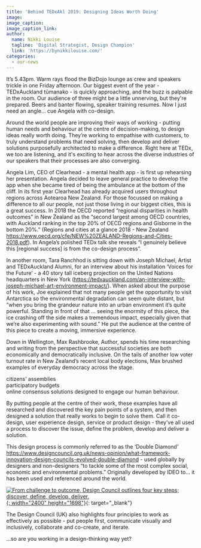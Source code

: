 ```yaml
---
title: 'Behind TEDxAkl 2019: Designing Ideas Worth Doing'
image:
image_caption:
image_caption_link:
author:
  name: Nikki Louise
  tagline: 'Digital Strategist, Design Champion'
  link: 'https://bynikkilouise.com/'
categories:
  - our-news
---
```


It’s 5.43pm. Warm rays flood the BizDojo lounge as crew and speakers trickle in one Friday afternoon. Our biggest event of the year - TEDxAuckland tūmanako - is quickly approaching, and the buzz is palpable in the room. Our audience of three might be a little unnerving, but they're prepared. Beers and banter flowing, speaker training resumes. Now I just need an angle... cue Angela with co-design.&nbsp;

Around the world people are improving their ways of working - putting human needs and behaviour at the centre of decision-making, to design ideas really worth doing. They’re working to empathise with customers, to truly understand problems that need solving, then develop and deliver solutions purposefully architected to make a difference. Right here at TEDx, we too are listening, and it's exciting to hear across the diverse industries of our speakers that their processes are also converging.&nbsp;

Angela Lim, CEO of Clearhead - a mental health app - is first up rehearsing her presentation. Angela decided to leave general practice to develop the app when she became tired of being the ambulance at the bottom of the cliff. In its first year Clearhead has already acquired users throughout regions across Aotearoa New Zealand. For those focussed on making a difference to all our people, not just those living in our biggest cities, this is a great success. In 2018 the OECD reported “regional disparities in health outcomes” in New Zealand as the “second largest among OECD countries, with Auckland ranking in the top 20% of OECD regions and Gisborne in the bottom 20%.” (Regions and cities at a glance 2018 - New Zealand https://www.oecd.org/cfe/NEW%20ZEALAND-Regions-and-Cities-2018.pdf). In Angela’s polished TEDx talk she reveals “I genuinely believe this \[regional success\] is from the co-design process”.&nbsp;

In another room, Tara Ranchhod is sitting down with Joseph Michael, Artist and TEDxAuckland Alumni, for an interview about his installation ‘Voices for the Future’ - a 40 story tall iceberg projection on the United Nations headquarters in New York (https://tedxauckland.com/an-interview-with-joseph-michael-art-environment-impact/). When asked about the purpose of his work, Joe explained that not many people get the opportunity to visit Antarctica so the environmental degradation can seem quite distant, but “when you bring the grandeur nature into an urban environment it’s quite powerful. Standing in front of that … seeing the enormity of this piece, the ice crashing off the side makes a tremendous impact, especially given that we’re also experimenting with sound.” He put the audience at the centre of this piece to create a moving, immersive experience.&nbsp;

Down in Wellington, Max Rashbrooke, Author, spends his time researching and writing from the perspective that successful societies are both economically and democratically inclusive. On the tails of another low voter turnout rate in New Zealand’s recent local body elections, Max brushed examples of everyday democracy across the stage.&nbsp;

citizens’ assemblies<br>participatory budgets<br>online consensus solutions designed to engage our human behaviour.&nbsp;

By putting people at the centre of their work, these examples have all researched and discovered the key pain points of a system, and then designed a solution that really works to begin to solve them. Call it co-design, user experience design, service or product design - they’ve all used a process to discover the issue, define the problem, develop and deliver a solution.&nbsp;

This design process is commonly referred to as the ‘Double Diamond’ https://www.designcouncil.org.uk/news-opinion/what-framework-innovation-design-councils-evolved-double-diamond - used globally by designers and non-designers “to tackle some of the most complex social, economic and environmental problems.” Originally developed by IDEO to… it has been used and referenced around the world.&nbsp;

[![From challenge to outcome, Design Council outlines four key steps; discover, define, develop, deliver.](/uploads/double-diamond-model-design-council-2019.jpg "Double Diamond Model 2019"){: width="2400" height="1698"}](https://www.designcouncil.org.uk/news-opinion/what-framework-innovation-design-councils-evolved-double-diamond){: target="_blank"}

The Design Council (UK) also highlights four principles to work as effectively as possible - put people first, communicate visually and inclusively, collaborate and co-create, and iterate.&nbsp;

…so are you working in a design-thinking way yet?